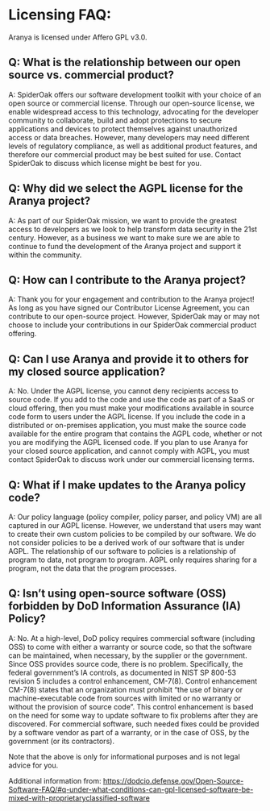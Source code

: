 # Licensing FAQ:

Aranya is licensed under Affero GPL v3.0.

## Q: What is the relationship between our open source vs. commercial product?
A: SpiderOak offers our software development toolkit with your choice of an open source or commercial license. Through our open-source license, we enable widespread access to this technology, advocating for the developer community to collaborate, build and adopt protections to secure applications and devices to protect themselves against unauthorized access or data breaches. However, many developers may need different levels of regulatory compliance, as well as additional product features, and therefore our commercial product may be best suited for use. Contact SpiderOak to discuss which license might be best for you. 

## Q: Why did we select the AGPL license for the Aranya project?
A: As part of our SpiderOak mission, we want to provide the greatest access to developers as we look to help transform data security in the 21st century. However, as a business we want to make sure we are able to continue to fund the development of the Aranya project and support it within the community.

## Q: How can I contribute to the Aranya project?
A: Thank you for your engagement and contribution to the Aranya project! As long as you have signed our Contributor License Agreement, you can contribute to our open-source project. However, SpiderOak may or may not choose to include your contributions in our SpiderOak commercial product offering.

## Q: Can I use Aranya and provide it to others for my closed source application?
A: No. Under the AGPL license, you cannot deny recipients access to source code. If you add to the code and use the code as part of a SaaS or cloud offering, then you must make your modifications available in source code form to users under the AGPL license. If you include the code in a distributed or on-premises application, you must make the source code available for the entire program that contains the AGPL code, whether or not you are modifying the AGPL licensed code. If you plan to use Aranya for your closed source application, and cannot comply with AGPL, you must contact SpiderOak to discuss work under our commercial licensing terms.

## Q: What if I make updates to the Aranya policy code?
A: Our policy language (policy compiler, policy parser, and policy VM) are all captured in our AGPL license. However, we understand that users may want to create their own custom policies to be compiled by our software. We do not consider policies to be a derived work of our software that is under AGPL. The relationship of our software to policies is a relationship of program to data, not program to program. AGPL only requires sharing for a program, not the data that the program processes.

## Q: Isn’t using open-source software (OSS) forbidden by DoD Information Assurance (IA) Policy?
A: No. At a high-level, DoD policy requires commercial software (including OSS) to come with either a warranty or source code, so that the software can be maintained, when necessary, by the supplier or the government. Since OSS provides source code, there is no problem.
Specifically, the federal government’s IA controls, as documented in NIST SP 800-53 revision 5 includes a control enhancement, CM-7(8). Control enhancement CM-7(8) states that an organization must prohibit “the use of binary or machine-executable code from sources with limited or no warranty or without the provision of source code”. This control enhancement is based on the need for some way to update software to fix problems after they are discovered. For commercial software, such needed fixes could be provided by a software vendor as part of a warranty, or in the case of OSS, by the government (or its contractors).

Note that the above is only for informational purposes and is not legal advice for you.

Additional information from: https://dodcio.defense.gov/Open-Source-Software-FAQ/#q-under-what-conditions-can-gpl-licensed-software-be-mixed-with-proprietaryclassified-software
